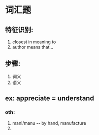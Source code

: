 # 词汇题


## 特征识别: 
1) closest in meaning to
2) author means that...

## 步骤:
1) 词义
2) 语义

## ex: appreciate = understand

### oth:
1) mani/manu -- by hand, manufacture
2) 